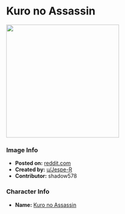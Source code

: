 # Kuro no Assassin

<img src="https://raw.githubusercontent.com/shadow578/Project-Padoru/master/Padoru/U_Jespe-R/fate-jack-the-ripper.png" height="300">

### Image Info
* **Posted on:**     [reddit.com](https://www.reddit.com/r/Padoru/comments/fygeik/daily_padoru_101_jack_the_ripper_fate/)
* **Created by:**    [u/Jespe-R](https://github.com/shadow578/Project-Padoru/blob/master/table-of-contents/creators/uJespeR.md)
* **Contributor:**   shadow578

### Character Info
* **Name:**   [Kuro no Assassin](https://myanimelist.net/character/55951)


